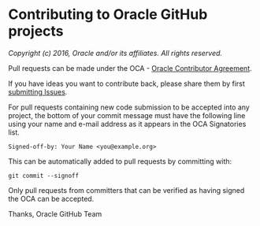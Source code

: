# Contributing to Oracle GitHub projects

*Copyright (c) 2016, Oracle and/or its affiliates. All rights reserved.*

Pull requests can be made under the OCA - 
[Oracle Contributor Agreement](https://www.oracle.com/technetwork/community/oca-486395.html).

If you have ideas you want to contribute back, please share them by first 
[submitting Issues](https://help.github.com/articles/creating-an-issue/).

For pull requests containing new code submission to be accepted into any project, 
the bottom of your commit message must have the following line using your name and
e-mail address as it appears in the OCA Signatories list.

```
Signed-off-by: Your Name <you@example.org>
```

This can be automatically added to pull requests by committing with:

```
git commit --signoff
```

Only pull requests from committers that can be verified as having
signed the OCA can be accepted.

Thanks,
Oracle GitHub Team